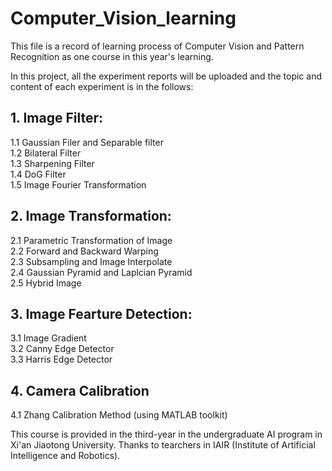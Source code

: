 # Computer_Vision_learning
This file is a record of learning process of Computer Vision and Pattern Recognition
as one course in this year's learning.

In this project, all the experiment reports will be uploaded and the topic and content of each experiment is in the follows:
## 1. Image Filter:  
   1.1   Gaussian Filer and Separable filter  
   1.2   Bilateral Filter  
   1.3   Sharpening Filter  
   1.4   DoG Filter  
   1.5   Image Fourier Transformation  
## 2. Image Transformation:    
   2.1   Parametric Transformation of Image  
   2.2   Forward and Backward Warping  
   2.3   Subsampling and Image Interpolate  
   2.4   Gaussian Pyramid and Laplcian Pyramid  
   2.5   Hybrid Image  
## 3. Image Fearture Detection:   
   3.1   Image Gradient  
   3.2   Canny Edge Detector  
   3.3   Harris Edge Detector  
## 4. Camera Calibration    
   4.1   Zhang Calibration Method (using MATLAB toolkit)   
   
This course is provided in the third-year  in the undergraduate AI program in Xi'an Jiaotong University. Thanks to tearchers in IAIR (Institute of Artificial Intelligence and Robotics).
